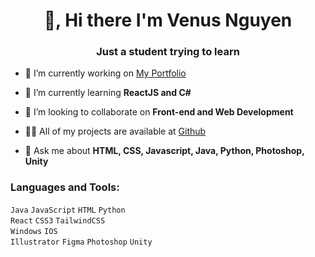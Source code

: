 <h1 align="center">👋, Hi there I'm Venus Nguyen</h1>

<h3 align="center"> Just a student trying to learn</h3>

- 🔭 I’m currently working on [My Portfolio](https://vbeany.github.io/)

- 🌱 I’m currently learning **ReactJS and C#**

- 👯 I’m looking to collaborate on **Front-end and Web Development** 

<!-- - 🤝 I’m looking for assistance with **DSA** -->

- 👨‍💻 All of my projects are available at [Github](https://github.com/Vbeany)

<!--  - 📝 I regularly write articles on [Coming Soon.....](Coming Soon.....) -->

- 💬 Ask me about **HTML, CSS, Javascript, Java, Python, Photoshop, Unity**

<!-- - 📫 How to reach me **chetan611611611@gmail.com** -->

<!-- - 📄 Know about my experiences [Coming Soon...](Coming Soon...) -->

<!-- - ⚡ Fun fact **Coming Soon..** -->


<h3 align="left">Languages and Tools:</h3>

`Java` `JavaScript` `HTML` `Python` <br/>
`React` `CSS3` `TailwindCSS` <br/>
`Windows` `IOS` <br/>
`Illustrator` `Figma` `Photoshop` `Unity` <br/> 

<!--
<p align="center">
  <img src="https://github.com/ishikkkkaaaa/ishikkkkaaaa/raw/output/github-contribution-grid-snake.svg" alt="snake"></center>
</p>





 ### Hi there 👋

**Vbeany/Vbeany** is a ✨ _special_ ✨ repository because its `README.md` (this file) appears on your GitHub profile.

Here are some ideas to get you started:

- 🔭 I’m currently working on ...
- 🌱 I’m currently learning ...
- 👯 I’m looking to collaborate on ...
- 🤔 I’m looking for help with ...
- 💬 Ask me about ...
- 📫 How to reach me: ...
- 😄 Pronouns: ...
- ⚡ Fun fact: ...
-->
